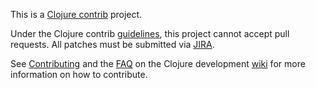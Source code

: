 This is a [Clojure contrib] project.

Under the Clojure contrib [guidelines], this project cannot accept
pull requests. All patches must be submitted via [JIRA].

See [Contributing] and the [FAQ] on the Clojure development [wiki] for
more information on how to contribute.

[Clojure contrib]: http://dev.clojure.org/display/doc/Clojure+Contrib
[Contributing]: http://dev.clojure.org/display/community/Contributing
[FAQ]: http://dev.clojure.org/display/community/Contributing+FAQ
[JIRA]: http://dev.clojure.org/jira/browse/CCACHE
[guidelines]: http://dev.clojure.org/display/community/Guidelines+for+Clojure+Contrib+committers
[wiki]: http://dev.clojure.org/
